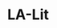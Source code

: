 ---
layout: item
title:  LA-Lit #21, March 11, 2007 from Bluets 52. (1:11)
manifest_name: -la-lit-21-march-11-2007-from-bluets-52-1-11-
---